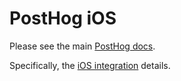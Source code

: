 # PostHog iOS

Please see the main [PostHog docs](https://docs.posthog.com).

Specifically, the [iOS integration](https://docs.posthog.com/#/integrations/go-integration) details.
